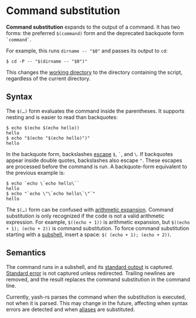 # Command substitution

**Command substitution** expands to the output of a command. It has two forms: the preferred `$(command)` form and the deprecated backquote form `` `command` ``.

For example, this runs `dirname -- "$0"` and passes its output to `cd`:

<!-- markdownlint-disable MD014 -->
```shell
$ cd -P -- "$(dirname -- "$0")"
```
<!-- markdownlint-enable MD014 -->

This changes the [working directory](../../environment/working_directory.md) to the directory containing the script, regardless of the current directory.

## Syntax

The `$(…)` form evaluates the command inside the parentheses. It supports nesting and is easier to read than backquotes:

```shell
$ echo $(echo $(echo hello))
hello
$ echo "$(echo "$(echo hello)")"
hello
```

In the backquote form, backslashes [escape](quoting.md#backslash) `$`, `` ` ``, and `\`. If backquotes appear inside double quotes, backslashes also escape `"`. These escapes are processed before the command is run. A backquote-form equivalent to the previous example is:

```shell
$ echo `echo \`echo hello\``
hello
$ echo "`echo \"\`echo hello\`\"`"
hello
```

The `$(…)` form can be confused with [arithmetic expansion](arithmetic.md). Command substitution is only recognized if the code is not a valid arithmetic expression. For example, `$((echo + 1))` is arithmetic expansion, but `$((echo + 1); (echo + 2))` is command substitution. To force command substitution starting with a [subshell](../commands/grouping.md#subshells), insert a space: `$( (echo + 1); (echo + 2))`.

## Semantics

The command runs in a subshell, and its [standard output](../redirections/index.html#what-are-file-descriptors) is captured. [Standard error](../redirections/index.html#what-are-file-descriptors) is not captured unless redirected. Trailing newlines are removed, and the result replaces the command substitution in the command line.

Currently, yash-rs parses the command when the substitution is executed, not when it is parsed. This may change in the future, affecting when syntax errors are detected and when [aliases](../aliases.md) are substituted.
